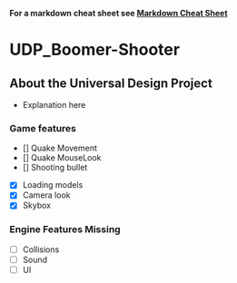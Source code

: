 **For a markdown cheat sheet see [Markdown Cheat Sheet](https://www.markdownguide.org/cheat-sheet/)**

# UDP_Boomer-Shooter

## About the Universal Design Project
- Explanation here

### Game features
- [] Quake Movement
- [] Quake MouseLook
- [] Shooting bullet
- [x] Loading models
- [x] Camera look
- [x] Skybox

### Engine Features Missing

- [ ] Collisions
- [ ] Sound
- [ ] UI